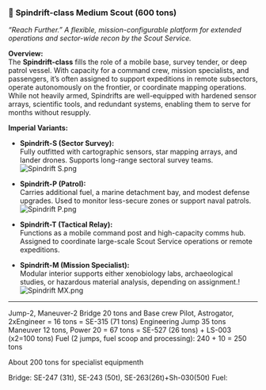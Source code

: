 ### 🚀 **Spindrift-class Medium Scout (600 tons)**

_“Reach Further.” A flexible, mission-configurable platform for extended operations and sector-wide recon by the Scout Service._

**Overview:**  
The **Spindrift-class** fills the role of a mobile base, survey tender, or deep patrol vessel. With capacity for a command crew, mission specialists, and passengers, it’s often assigned to support expeditions in remote subsectors, operate autonomously on the frontier, or coordinate mapping operations. While not heavily armed, Spindrifts are well-equipped with hardened sensor arrays, scientific tools, and redundant systems, enabling them to serve for months without resupply.

**Imperial Variants:**

- **Spindrift-S (Sector Survey):**  
    Fully outfitted with cartographic sensors, star mapping arrays, and lander drones. Supports long-range sectoral survey teams.
![Spindrift S.png](./Spindrift%20S.png)
- **Spindrift-P (Patrol):**  
    Carries additional fuel, a marine detachment bay, and modest defense upgrades. Used to monitor less-secure zones or support naval patrols.
![Spindrift P.png](./Spindrift%20P.png)
- **Spindrift-T (Tactical Relay):**  
    Functions as a mobile command post and high-capacity comms hub. Assigned to coordinate large-scale Scout Service operations or remote expeditions.
    
- **Spindrift-M (Mission Specialist):**  
    Modular interior supports either xenobiology labs, archaeological studies, or hazardous material analysis, depending on assignment.!
![Spindrift MX.png](./Spindrift%20MX.png)
---
Jump-2, Maneuver-2 
Bridge 20 tons and Base crew Pilot, Astrogator, 2xEngineer = 16 tons = SE-315 (71 tons)
Engineering Jump 35 tons Maneuver 12 tons, Power 20 = 67 tons  = SE-527 (26 tons) + LS-003 (x2=100 tons)
Fuel (2 jumps, fuel scoop and processing): 240 + 10 = 250 tons

About 200 tons for specialist equipmenth

Bridge: SE-247 (31t), SE-243 (50t), SE-263(26t)+Sh-030(50t)
Fuel:  
